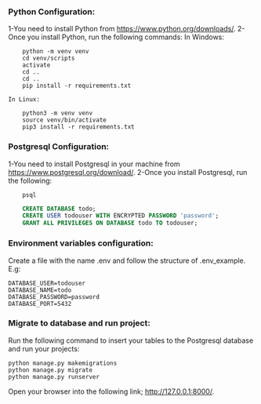 ### Python Configuration:
1-You need to install Python from https://www.python.org/downloads/.
2-Once you install Python, run the following commands:
    In Windows:
```Shell
    python -m venv venv
    cd venv/scripts
    activate
    cd ..
    cd ..
    pip install -r requirements.txt
```
    In Linux:
```Shell
    python3 -m venv venv
    source venv/bin/activate
    pip3 install -r requirements.txt
```
### Postgresql Configuration:
1-You need to install Postgresql in your machine from https://www.postgresql.org/download/.
2-Once you install Postgresql, run the following:

```Shell
    psql
```
```SQL
    CREATE DATABASE todo;
    CREATE USER todouser WITH ENCRYPTED PASSWORD 'password';
    GRANT ALL PRIVILEGES ON DATABASE todo TO todouser;
```
### Environment variables configuration:
Create a file with the name .env and follow the structure of .env_example. E.g:
```Shell
DATABASE_USER=todouser
DATABASE_NAME=todo
DATABASE_PASSWORD=password
DATABASE_PORT=5432
```
### Migrate to database and run project:
Run the following command to insert your tables to the Postgresql database and run your projects:

```Shell
python manage.py makemigrations
python manage.py migrate
python manage.py runserver
```

Open your browser into the following link; http://127.0.0.1:8000/.
